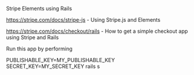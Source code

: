 Stripe Elements using Rails

https://stripe.com/docs/stripe-js - Using Stripe.js and Elements

https://stripe.com/docs/checkout/rails - How to get a simple checkout app using Stripe and Rails

Run this app by performing

PUBLISHABLE_KEY=MY_PUBLISHABLE_KEY \
SECRET_KEY=MY_SECRET_KEY rails s
